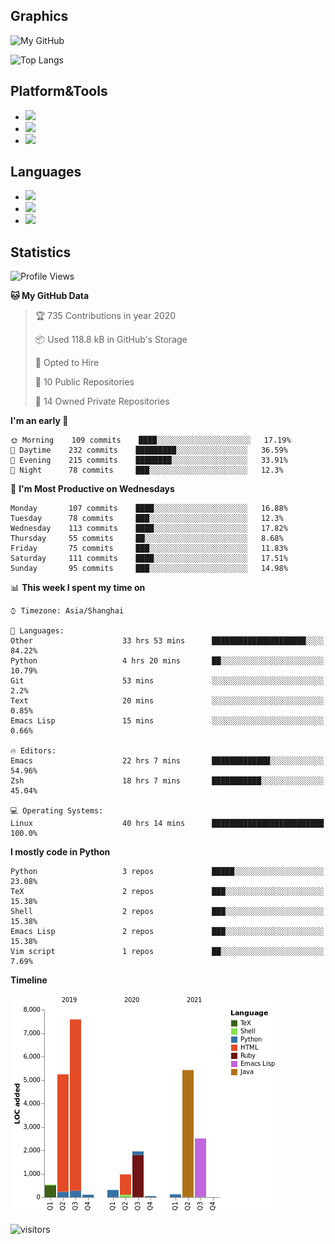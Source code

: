 ## Graphics

![My GitHub](https://github-readme-stats.vercel.app/api?username=SteamedFish&count_private=true&show_icons=true&theme=buefy&include_all_commits=true)

![Top Langs](https://github-readme-stats.vercel.app/api/top-langs/?username=SteamedFish&theme=buefy&hide=ruby&count_private=true&show_icons=true&layout=compact)

## Platform&Tools

* [![](https://img.shields.io/badge/ArchLinux--purple?style=flat-square&logo=ArchLinux)](https://www.archlinux.org/)
* [![](https://img.shields.io/badge/Gentoo-testing-purple?style=flat-square&logo=Gentoo)](https://www.gentoo.org/)
* [![](https://img.shields.io/badge/Doom%20Emacs-28-blue?style=flat-square&logo=Gnu%20emacs&logoColor=white)](https://www.gnu.org/software/emacs/)

## Languages

* [![](https://img.shields.io/badge/-Python-3776AB?style=flat-square&logo=python&logoColor=white)](https://www.python.org/)
* [![](https://img.shields.io/badge/-Bash-00ADD8?style=flat-square&logo=Gnu-bash&logoColor=white)](https://www.gnu.org/software/bash/)
* [![](https://img.shields.io/badge/-Go-00ADD8?style=flat-square&logo=go&logoColor=white)](https://golang.org/)

## Statistics

<!--START_SECTION:waka-->
![Profile Views](http://img.shields.io/badge/Profile%20Views-115-blue)

**🐱 My GitHub Data** 

> 🏆 735 Contributions in year 2020
 > 
> 📦 Used 118.8 kB in GitHub's Storage 
 > 
> 💼 Opted to Hire
 > 
> 📜 10 Public Repositories 
 > 
> 🔑 14 Owned Private Repositories 

**I'm an early 🐤** 

```text
🌞 Morning    109 commits    ████░░░░░░░░░░░░░░░░░░░░░   17.19% 
🌆 Daytime    232 commits    █████████░░░░░░░░░░░░░░░░   36.59% 
🌃 Evening    215 commits    ████████░░░░░░░░░░░░░░░░░   33.91% 
🌙 Night      78 commits     ███░░░░░░░░░░░░░░░░░░░░░░   12.3%

```
📅 **I'm Most Productive on Wednesdays** 

```text
Monday       107 commits    ████░░░░░░░░░░░░░░░░░░░░░   16.88% 
Tuesday      78 commits     ███░░░░░░░░░░░░░░░░░░░░░░   12.3% 
Wednesday    113 commits    ████░░░░░░░░░░░░░░░░░░░░░   17.82% 
Thursday     55 commits     ██░░░░░░░░░░░░░░░░░░░░░░░   8.68% 
Friday       75 commits     ███░░░░░░░░░░░░░░░░░░░░░░   11.83% 
Saturday     111 commits    ████░░░░░░░░░░░░░░░░░░░░░   17.51% 
Sunday       95 commits     ███░░░░░░░░░░░░░░░░░░░░░░   14.98%

```


📊 **This week I spent my time on** 

```text
⌚︎ Timezone: Asia/Shanghai

💬 Languages: 
Other                    33 hrs 53 mins      █████████████████████░░░░   84.22% 
Python                   4 hrs 20 mins       ██░░░░░░░░░░░░░░░░░░░░░░░   10.79% 
Git                      53 mins             ░░░░░░░░░░░░░░░░░░░░░░░░░   2.2% 
Text                     20 mins             ░░░░░░░░░░░░░░░░░░░░░░░░░   0.85% 
Emacs Lisp               15 mins             ░░░░░░░░░░░░░░░░░░░░░░░░░   0.66%

🔥 Editors: 
Emacs                    22 hrs 7 mins       █████████████░░░░░░░░░░░░   54.96% 
Zsh                      18 hrs 7 mins       ███████████░░░░░░░░░░░░░░   45.04%

💻 Operating Systems: 
Linux                    40 hrs 14 mins      █████████████████████████   100.0%

```

**I mostly code in Python** 

```text
Python                   3 repos             █████░░░░░░░░░░░░░░░░░░░░   23.08% 
TeX                      2 repos             ███░░░░░░░░░░░░░░░░░░░░░░   15.38% 
Shell                    2 repos             ███░░░░░░░░░░░░░░░░░░░░░░   15.38% 
Emacs Lisp               2 repos             ███░░░░░░░░░░░░░░░░░░░░░░   15.38% 
Vim script               1 repos             ██░░░░░░░░░░░░░░░░░░░░░░░   7.69%

```


**Timeline**

![Chart not found](https://github.com/SteamedFish/SteamedFish/blob/master/charts/bar_graph.png) 


<!--END_SECTION:waka-->

![visitors](https://visitor-badge.laobi.icu/badge?page_id=SteamedFish.SteamedFish)
